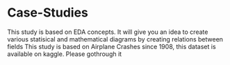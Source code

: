 # Case-Studies
This study is based on EDA concepts. It will give you an idea to create various statisical and mathematical diagrams by creating relations between fields
This study is based on Airplane Crashes since 1908, this dataset is available on kaggle. Please gothrough it
